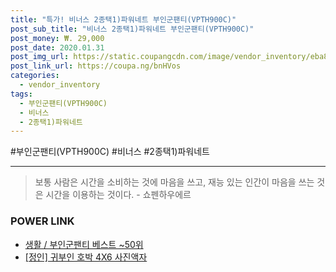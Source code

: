 ```yaml
--- 
title: "특가! 비너스 2종택1)파워네트 부인군팬티(VPTH900C)" 
post_sub_title: "비너스 2종택1)파워네트 부인군팬티(VPTH900C)" 
post_money: ₩. 29,000 
post_date: 2020.01.31 
post_img_url: https://static.coupangcdn.com/image/vendor_inventory/eba8/a64d3e0a1ed6a2d6834f55cd6301c37765b37da76f082d64f18dee145755.jpg 
post_link_url: https://coupa.ng/bnHVos 
categories: 
  - vendor_inventory 
tags: 
  - 부인군팬티(VPTH900C) 
  - 비너스 
  - 2종택1)파워네트 
--- 
```

  #부인군팬티(VPTH900C) #비너스 #2종택1)파워네트 
<hr> 

> 보통 사람은 시간을 소비하는 것에 마음을 쓰고, 재능 있는 인간이 마음을 쓰는 것은 시간을 이용하는 것이다. - 쇼펜하우에르 


### POWER LINK

* <a href="https://blog.naver.com/santokki14/221790909620" target="_blank">생활 / 부인군팬티 베스트 ~50위</a>
* <a href="https://blog.naver.com/fasyy4321/221790243343" target="_blank">[정인] 귀부인 호박 4X6 사진액자</a>
